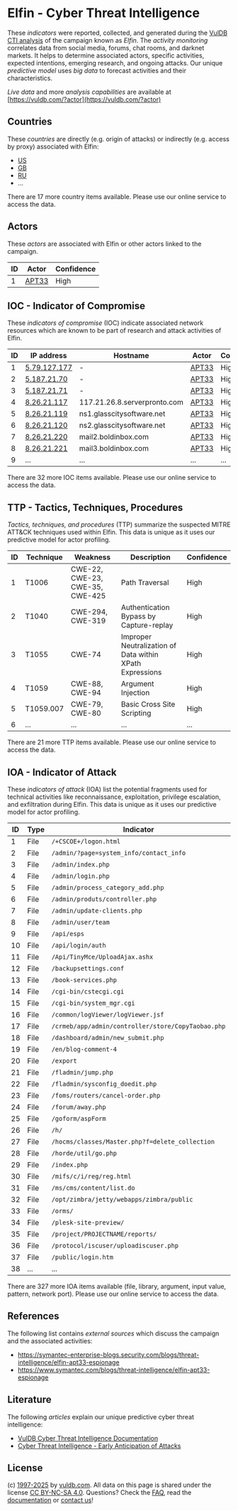 # Elfin - Cyber Threat Intelligence

These _indicators_ were reported, collected, and generated during the [VulDB CTI analysis](https://vuldb.com/?kb.cti) of the campaign known as _Elfin_. The _activity monitoring_ correlates data from social media, forums, chat rooms, and darknet markets. It helps to determine associated actors, specific activities, expected intentions, emerging research, and ongoing attacks. Our unique _predictive model_ uses _big data_ to forecast activities and their characteristics.

_Live data_ and more _analysis capabilities_ are available at [https://vuldb.com/?actor](https://vuldb.com/?actor)

## Countries

These _countries_ are directly (e.g. origin of attacks) or indirectly (e.g. access by proxy) associated with Elfin:

* [US](https://vuldb.com/?country.us)
* [GB](https://vuldb.com/?country.gb)
* [RU](https://vuldb.com/?country.ru)
* ...

There are 17 more country items available. Please use our online service to access the data.

## Actors

These _actors_ are associated with Elfin or other actors linked to the campaign.

ID | Actor | Confidence
-- | ----- | ----------
1 | [APT33](https://vuldb.com/?actor.apt33) | High

## IOC - Indicator of Compromise

These _indicators of compromise_ (IOC) indicate associated network resources which are known to be part of research and attack activities of Elfin.

ID | IP address | Hostname | Actor | Confidence
-- | ---------- | -------- | ----- | ----------
1 | [5.79.127.177](https://vuldb.com/?ip.5.79.127.177) | - | [APT33](https://vuldb.com/?actor.apt33) | High
2 | [5.187.21.70](https://vuldb.com/?ip.5.187.21.70) | - | [APT33](https://vuldb.com/?actor.apt33) | High
3 | [5.187.21.71](https://vuldb.com/?ip.5.187.21.71) | - | [APT33](https://vuldb.com/?actor.apt33) | High
4 | [8.26.21.117](https://vuldb.com/?ip.8.26.21.117) | 117.21.26.8.serverpronto.com | [APT33](https://vuldb.com/?actor.apt33) | High
5 | [8.26.21.119](https://vuldb.com/?ip.8.26.21.119) | ns1.glasscitysoftware.net | [APT33](https://vuldb.com/?actor.apt33) | High
6 | [8.26.21.120](https://vuldb.com/?ip.8.26.21.120) | ns2.glasscitysoftware.net | [APT33](https://vuldb.com/?actor.apt33) | High
7 | [8.26.21.220](https://vuldb.com/?ip.8.26.21.220) | mail2.boldinbox.com | [APT33](https://vuldb.com/?actor.apt33) | High
8 | [8.26.21.221](https://vuldb.com/?ip.8.26.21.221) | mail3.boldinbox.com | [APT33](https://vuldb.com/?actor.apt33) | High
9 | ... | ... | ... | ...

There are 32 more IOC items available. Please use our online service to access the data.

## TTP - Tactics, Techniques, Procedures

_Tactics, techniques, and procedures_ (TTP) summarize the suspected MITRE ATT&CK techniques used within Elfin. This data is unique as it uses our predictive model for actor profiling.

ID | Technique | Weakness | Description | Confidence
-- | --------- | -------- | ----------- | ----------
1 | T1006 | CWE-22, CWE-23, CWE-35, CWE-425 | Path Traversal | High
2 | T1040 | CWE-294, CWE-319 | Authentication Bypass by Capture-replay | High
3 | T1055 | CWE-74 | Improper Neutralization of Data within XPath Expressions | High
4 | T1059 | CWE-88, CWE-94 | Argument Injection | High
5 | T1059.007 | CWE-79, CWE-80 | Basic Cross Site Scripting | High
6 | ... | ... | ... | ...

There are 21 more TTP items available. Please use our online service to access the data.

## IOA - Indicator of Attack

These _indicators of attack_ (IOA) list the potential fragments used for technical activities like reconnaissance, exploitation, privilege escalation, and exfiltration during Elfin. This data is unique as it uses our predictive model for actor profiling.

ID | Type | Indicator | Confidence
-- | ---- | --------- | ----------
1 | File | `/+CSCOE+/logon.html` | High
2 | File | `/admin/?page=system_info/contact_info` | High
3 | File | `/admin/index.php` | High
4 | File | `/admin/login.php` | High
5 | File | `/admin/process_category_add.php` | High
6 | File | `/admin/produts/controller.php` | High
7 | File | `/admin/update-clients.php` | High
8 | File | `/admin/user/team` | High
9 | File | `/api/esps` | Medium
10 | File | `/api/login/auth` | High
11 | File | `/Api/TinyMce/UploadAjax.ashx` | High
12 | File | `/backupsettings.conf` | High
13 | File | `/book-services.php` | High
14 | File | `/cgi-bin/cstecgi.cgi` | High
15 | File | `/cgi-bin/system_mgr.cgi` | High
16 | File | `/common/logViewer/logViewer.jsf` | High
17 | File | `/crmeb/app/admin/controller/store/CopyTaobao.php` | High
18 | File | `/dashboard/admin/new_submit.php` | High
19 | File | `/en/blog-comment-4` | High
20 | File | `/export` | Low
21 | File | `/fladmin/jump.php` | High
22 | File | `/fladmin/sysconfig_doedit.php` | High
23 | File | `/foms/routers/cancel-order.php` | High
24 | File | `/forum/away.php` | High
25 | File | `/goform/aspForm` | High
26 | File | `/h/` | Low
27 | File | `/hocms/classes/Master.php?f=delete_collection` | High
28 | File | `/horde/util/go.php` | High
29 | File | `/index.php` | Medium
30 | File | `/mifs/c/i/reg/reg.html` | High
31 | File | `/ms/cms/content/list.do` | High
32 | File | `/opt/zimbra/jetty/webapps/zimbra/public` | High
33 | File | `/orms/` | Low
34 | File | `/plesk-site-preview/` | High
35 | File | `/project/PROJECTNAME/reports/` | High
36 | File | `/protocol/iscuser/uploadiscuser.php` | High
37 | File | `/public/login.htm` | High
38 | ... | ... | ...

There are 327 more IOA items available (file, library, argument, input value, pattern, network port). Please use our online service to access the data.

## References

The following list contains _external sources_ which discuss the campaign and the associated activities:

* https://symantec-enterprise-blogs.security.com/blogs/threat-intelligence/elfin-apt33-espionage
* https://www.symantec.com/blogs/threat-intelligence/elfin-apt33-espionage

## Literature

The following _articles_ explain our unique predictive cyber threat intelligence:

* [VulDB Cyber Threat Intelligence Documentation](https://vuldb.com/?kb.cti)
* [Cyber Threat Intelligence - Early Anticipation of Attacks](https://www.scip.ch/en/?labs.20201022)

## License

(c) [1997-2025](https://vuldb.com/?kb.changelog) by [vuldb.com](https://vuldb.com/?kb.about). All data on this page is shared under the license [CC BY-NC-SA 4.0](https://creativecommons.org/licenses/by-nc-sa/4.0/). Questions? Check the [FAQ](https://vuldb.com/?kb.faq), read the [documentation](https://vuldb.com/?kb) or [contact us](https://vuldb.com/?contact)!
